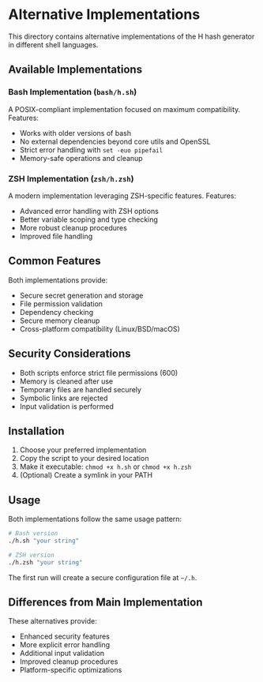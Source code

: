 # Alternative Implementations

This directory contains alternative implementations of the H hash generator in different shell languages.

## Available Implementations

### Bash Implementation (`bash/h.sh`)

A POSIX-compliant implementation focused on maximum compatibility. Features:
- Works with older versions of bash
- No external dependencies beyond core utils and OpenSSL
- Strict error handling with `set -euo pipefail`
- Memory-safe operations and cleanup

### ZSH Implementation (`zsh/h.zsh`)

A modern implementation leveraging ZSH-specific features. Features:
- Advanced error handling with ZSH options
- Better variable scoping and type checking
- More robust cleanup procedures
- Improved file handling

## Common Features

Both implementations provide:
- Secure secret generation and storage
- File permission validation
- Dependency checking
- Secure memory cleanup
- Cross-platform compatibility (Linux/BSD/macOS)

## Security Considerations

- Both scripts enforce strict file permissions (600)
- Memory is cleaned after use
- Temporary files are handled securely
- Symbolic links are rejected
- Input validation is performed

## Installation

1. Choose your preferred implementation
2. Copy the script to your desired location
3. Make it executable: `chmod +x h.sh` or `chmod +x h.zsh`
4. (Optional) Create a symlink in your PATH

## Usage

Both implementations follow the same usage pattern:

```bash
# Bash version
./h.sh "your string"

# ZSH version
./h.zsh "your string"
```

The first run will create a secure configuration file at `~/.h`.

## Differences from Main Implementation

These alternatives provide:
- Enhanced security features
- More explicit error handling
- Additional input validation
- Improved cleanup procedures
- Platform-specific optimizations
